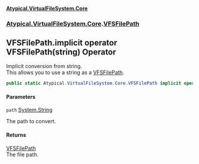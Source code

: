 #### [Atypical.VirtualFileSystem.Core](VirtualFileSystem.md 'VirtualFileSystem')
### [Atypical.VirtualFileSystem.Core](VirtualFileSystem.md#Atypical.VirtualFileSystem.Core 'Atypical.VirtualFileSystem.Core').[VFSFilePath](VFSFilePath.md 'Atypical.VirtualFileSystem.Core.VFSFilePath')

## VFSFilePath.implicit operator VFSFilePath(string) Operator

Implicit conversion from string.  
This allows you to use a string as a [VFSFilePath](VFSFilePath.md 'Atypical.VirtualFileSystem.Core.VFSFilePath').

```csharp
public static Atypical.VirtualFileSystem.Core.VFSFilePath implicit operator VFSFilePath(string path);
```
#### Parameters

<a name='Atypical.VirtualFileSystem.Core.VFSFilePath.op_ImplicitAtypical.VirtualFileSystem.Core.VFSFilePath(string).path'></a>

`path` [System.String](https://docs.microsoft.com/en-us/dotnet/api/System.String 'System.String')

The path to convert.

#### Returns
[VFSFilePath](VFSFilePath.md 'Atypical.VirtualFileSystem.Core.VFSFilePath')  
The file path.